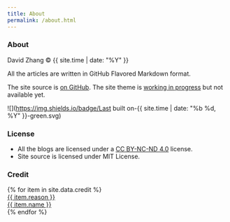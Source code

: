 ```yaml
---
title: About
permalink: /about.html
---
```

### About

David Zhang &copy; {{ site.time | date: "%Y" }}

All the articles are written in GitHub Flavored Markdown format.

The site source is [on GitHub](https://github.com/crispgm/crispgm.com). The site theme is [working in progress](https://github.com/crispgm/jekyll-crisp-theme) but not available yet.

![](https://img.shields.io/badge/Last built on-{{ site.time | date: "%b %d, %Y" }}-green.svg)

### License

* All the blogs are licensed under a [CC BY-NC-ND 4.0](http://creativecommons.org/licenses/by-nc-nd/4.0/) license.
* Site source is licensed under MIT License.

### Credit

<div id="credit-list">
  {% for item in site.data.credit %}
  <div class="credit-item">
    <a href="{{ item.link }}" target="_blank">
      <div class="credit-reason">
        {{ item.reason }}
      </div>
      <div class="credit-name">
        {{ item.name }}
      </div>
    </a>
  </div>
  {% endfor %}
</div>

[^7]: Disqus, <https://disqus.com/>{:target="_blank"}. Though Disqus is banned in most places of China, I will neither migrate to other comment system nor remove it. Because I like Disqus, and there isn't many comments and I am a person with anti-social tendency. You may get access to the comments if possible. Otherwise, contact me with Twitter/Weibo.
